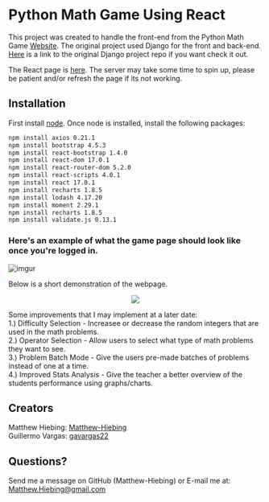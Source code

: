 # Python Math Game Using React

This project was created to handle the front-end from the Python Math Game [Website](https://math-game-django.herokuapp.com/).  The original project used Django for the front and back-end. [Here](https://github.com/Matthew-Hiebing/Python-Math-Game) is a link to the original Django project repo if you want check it out.

The React page is [here](https://math-game-react-frontend.herokuapp.com/).  The server may take some time to spin up, please be patient and/or refresh the page if its not working.

## Installation
First install [node](https://math-game-react-frontend.herokuapp.com/).  Once node is installed, install the following packages:

```bash
npm install axios 0.21.1
npm install bootstrap 4.5.3
npm install react-bootstrap 1.4.0
npm install react-dom 17.0.1
npm install react-router-dom 5.2.0
npm install react-scripts 4.0.1
npm install react 17.0.1
npm install recharts 1.8.5
npm install lodash 4.17.20
npm install moment 2.29.1
npm install recharts 1.8.5
npm install validate.js 0.13.1
```

### Here's an example of what the game page should look like once you're logged in.
![imgur](https://i.imgur.com/NCsI4mL.jpg)

Below is a short demonstration of the webpage.
<p align="center">
  <img src="https://media.giphy.com/media/emrnLZghQZUuxybzUD/giphy.gif" />
</p>

Some improvements that I may implement at a later date:\
1.) Difficulty Selection - Increasee or decrease the random integers that are used in the math problems.\
2.) Operator Selection - Allow users to select what type of math problems they want to see.\
3.) Problem Batch Mode - Give the users pre-made batches of problems instead of one at a time.\
4.) Improved Stats Analysis - Give the teacher a better overview of the students performance using graphs/charts.

## Creators
Matthew Hiebing: [Matthew-Hiebing](https://github.com/Matthew-Hiebing)\
Guillermo Vargas: [gavargas22](https://github.com/gavargas22)

## Questions?
Send me a message on GitHub (Matthew-Hiebing) or E-mail me at: Matthew.Hiebing@gmail.com

